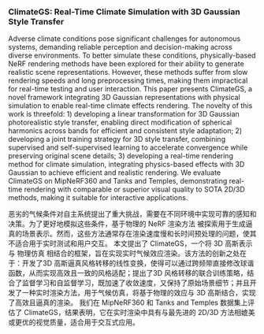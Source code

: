 ### ClimateGS: Real-Time Climate Simulation with 3D Gaussian Style Transfer

Adverse climate conditions pose significant challenges for autonomous systems, demanding reliable perception and decision-making across diverse environments. To better simulate these conditions, physically-based NeRF rendering methods have been explored for their ability to generate realistic scene representations. However, these methods suffer from slow rendering speeds and long preprocessing times, making them impractical for real-time testing and user interaction. This paper presents ClimateGS, a novel framework integrating 3D Gaussian representations with physical simulation to enable real-time climate effects rendering. The novelty of this work is threefold: 1) developing a linear transformation for 3D Gaussian photorealistic style transfer, enabling direct modification of spherical harmonics across bands for efficient and consistent style adaptation; 2) developing a joint training strategy for 3D style transfer, combining supervised and self-supervised learning to accelerate convergence while preserving original scene details; 3) developing a real-time rendering method for climate simulation, integrating physics-based effects with 3D Gaussian to achieve efficient and realistic rendering. We evaluate ClimateGS on MipNeRF360 and Tanks and Temples, demonstrating real-time rendering with comparable or superior visual quality to SOTA 2D/3D methods, making it suitable for interactive applications.

恶劣的气候条件对自主系统提出了重大挑战，需要在不同环境中实现可靠的感知和决策。为了更好地模拟这些条件，基于物理的 NeRF 渲染方法 被探索用于生成逼真的场景表示。然而，这些方法通常存在渲染速度慢和长时间预处理的问题，使其不适合用于实时测试和用户交互。
本文提出了 ClimateGS，一个将 3D 高斯表示 与 物理仿真 相结合的框架，旨在实现实时气候效应渲染。该方法的创新之处在于：开发了3D 高斯逼真风格转移的线性变换，使得可以通过跨频带直接修改球谐函数，从而实现高效且一致的风格适配；提出了3D 风格转移的联合训练策略，结合了监督学习和自监督学习，既加速了收敛速度，又保持了原始场景细节；并且开发了一种实时渲染方法，用于气候仿真，将基于物理的效应与 3D 高斯结合，实现了高效且逼真的渲染。
我们在 MipNeRF360 和 Tanks and Temples 数据集上评估了 ClimateGS，结果表明，它在实时渲染中具有与最先进的 2D/3D 方法相媲美或更优的视觉质量，适合用于交互式应用。
